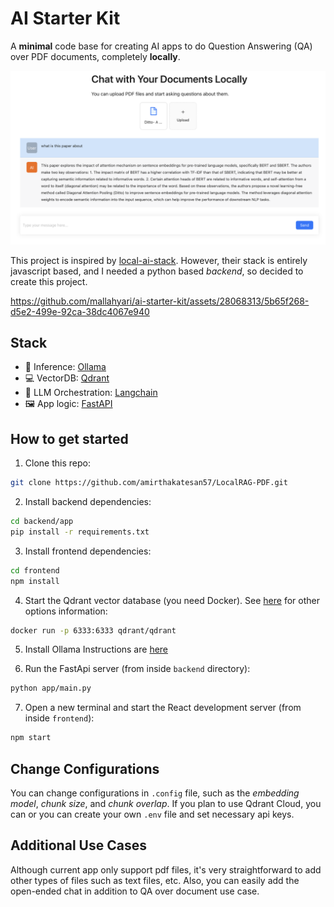 # AI Starter Kit

A **minimal** code base for creating AI apps to do Question Answering (QA) over PDF documents, completely **locally**.

<img src="ai-starter-kit.png" />

This project is inspired by [local-ai-stack](https://github.com/ykhli/local-ai-stack). However, their stack is entirely javascript based, and I needed a python based _backend_, so decided to create this project.

https://github.com/mallahyari/ai-starter-kit/assets/28068313/5b65f268-d5e2-499e-92ca-38dc4067e940

## Stack

- 🦙 Inference: [Ollama](https://github.com/jmorganca/ollama)
- 💻 VectorDB: [Qdrant](https://github.com/qdrant/qdrant)
- 🧠 LLM Orchestration: [Langchain](https://python.langchain.com/docs/get_started/introduction)
- 🖼️ App logic: [FastAPI](https://fastapi.tiangolo.com/)

## How to get started

1. Clone this repo:

```bash
git clone https://github.com/amirthakatesan57/LocalRAG-PDF.git
```

2. Install backend dependencies:

```bash
cd backend/app
pip install -r requirements.txt
```

3. Install frontend dependencies:

```bash
cd frontend
npm install
```

4. Start the Qdrant vector database (you need Docker). See [here](https://github.com/qdrant/qdrant) for other options information:

```bash
docker run -p 6333:6333 qdrant/qdrant
```

5. Install Ollama
   Instructions are [here](https://github.com/jmorganca/ollama#ollama)

6. Run the FastApi server (from inside `backend` directory):

```bash
python app/main.py
```

7. Open a new terminal and start the React development server (from inside `frontend`):

```bash
npm start
```

## Change Configurations

You can change configurations in `.config` file, such as the _embedding model_, _chunk size_, and _chunk overlap_. If you plan to use Qdrant Cloud, you can or you can create your own `.env` file and set necessary api keys.

## Additional Use Cases

Although current app only support pdf files, it's very straightforward to add other types of files such as text files, etc. Also, you can easily add the open-ended chat in addition to QA over document use case.

